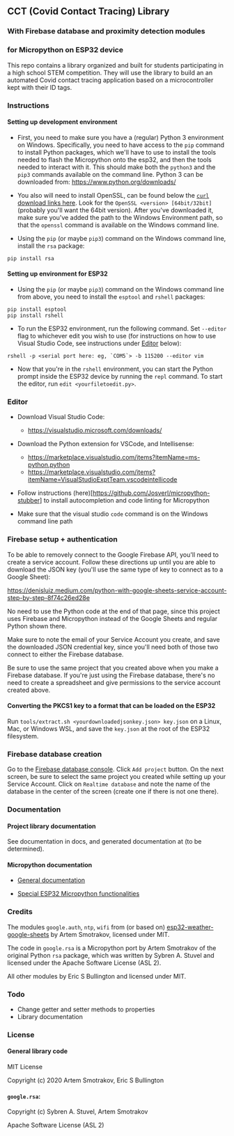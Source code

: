 ## CCT (Covid Contact Tracing) Library
### With Firebase database and proximity detection modules
### for Micropython on ESP32 device

This repo contains a library organized and built for students participating in a high school STEM competition. They will use the library to build an an automated Covid contact tracing application based on a microcontroller kept with their ID tags.

### Instructions

#### Setting up development environment

- First, you need to make sure you have a (regular) Python 3 environment on Windows. Specifically, you need to have access to the `pip` command to install Python packages, which we'll have to use to install the tools needed to flash the Micropython onto the esp32, and then the tools needed to interact with it. This should make both the `python3` and the `pip3` commands available on the command line. Python 3 can be downloaded from: https://www.python.org/downloads/

- You also will need to install OpenSSL, can be found below the [`curl` download links here](https://curl.se/windows/). Look for the `OpenSSL <version> [64bit/32bit]` (probably you'll want the 64bit version). After you've downloaded it, make sure you've added the path to the Windows Environment path, so that the `openssl` command is available on the Windows command line.

- Using the `pip` (or maybe `pip3`) command on the Windows command line, install the `rsa` package:

```
pip install rsa
```

#### Setting up environment for ESP32

- Using the `pip` (or maybe `pip3`) command on the Windows command line from above, you need to install the `esptool` and `rshell` packages:

```
pip install esptool
pip install rshell
```

- To run the ESP32 environment, run the following command. Set `--editor` flag to whichever edit you wish to use (for instructions on how to use Visual Studio Code, see instructions under [Editor](#editor) below):

```
rshell -p <serial port here: eg, `COM5`> -b 115200 --editor vim
```

- Now that you're in the `rshell` environment, you can start the Python prompt inside the ESP32 device by running the `repl` command. To start the editor, run `edit <yourfiletoedit.py>`.

### Editor

- Download Visual Studio Code:
    - https://visualstudio.microsoft.com/downloads/

- Download the Python extension for VSCode, and Intellisense:
    - https://marketplace.visualstudio.com/items?itemName=ms-python.python
    - https://marketplace.visualstudio.com/items?itemName=VisualStudioExptTeam.vscodeintellicode

- Follow instructions (here)[https://github.com/Josverl/micropython-stubber] to install autocompletion and code linting for Micropython

- Make sure that the visual studio `code` command is on the Windows command line path

### Firebase setup + authentication

To be able to removely connect to the Google Firebase API, you'll need to create a service account. Follow these directions up until you are able to download the JSON key (you'll use the same type of key to connect as to a Google Sheet):

https://denisluiz.medium.com/python-with-google-sheets-service-account-step-by-step-8f74c26ed28e

No need to use the Python code at the end of that page, since this project uses Firebase and Micropython instead of the Google Sheets and regular Python shown there.

Make sure to note the email of your Service Account you create, and save the downloaded JSON credential key, since you'll need both of those two connect to either the Firebase database.

Be sure to use the same project that you created above when you make a Firebase database. If you're just using the Firebase database, there's no need to create a spreadsheet and give permissions to the service account created above.

#### Converting the PKCS1 key to a format that can be loaded on the ESP32
Run `tools/extract.sh <yourdownloadedjsonkey.json> key.json` on a Linux, Mac, or Windows WSL, and save the `key.json` at the root of the ESP32 filesystem.

### Firebase database creation

Go to the [Firebase database console](https://console.firebase.google.com/u/0/). Click `Add project` button. On the next screen, be sure to select the same project you created while setting up your Service Account. Click on `Realtime database` and note the name of the database in the center of the screen (create one if there is not one there).

### Documentation

#### Project library documentation

See documentation in docs, and generated documentation at (to be determined).

#### Micropython documentation

- [General documentation](https://docs.micropython.org/en/latest/index.html)

- [Special ESP32 Micropython functionalities](https://docs.micropython.org/en/latest/esp32/quickref.html)

### Credits

The modules `google.auth`, `ntp`, `wifi` from (or based on) [esp32-weather-google-sheets](https://github.com/artem-smotrakov/esp32-weather-google-sheets) by Artem Smotrakov, licensed under MIT.

The code in `google.rsa` is a Micropython port by Artem Smotrakov of the original Python `rsa` package, which was written by Sybren A. Stuvel and licensed under the Apache Software License (ASL 2).

All other modules by Eric S Bullington and licensed under MIT.


### Todo

- Change getter and setter methods to properties
- Library documentation

### License

#### General library code

MIT License

Copyright (c) 2020 Artem Smotrakov, Eric S Bullington

#### `google.rsa`:

Copyright (c) Sybren A. Stuvel, Artem Smotrakov

Apache Software License (ASL 2)
